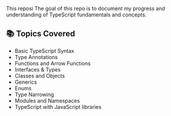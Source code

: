 This reposi The goal of this repo is to document my progress and understanding of TypeScript fundamentals and concepts.

## 📚 Topics Covered

- Basic TypeScript Syntax
- Type Annotations
- Functions and Arrow Functions
- Interfaces & Types
- Classes and Objects
- Generics
- Enums
- Type Narrowing
- Modules and Namespaces
- TypeScript with JavaScript libraries
